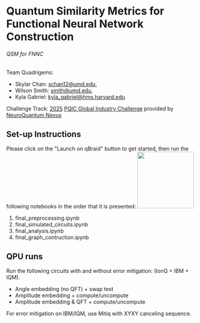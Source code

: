 # Quantum Similarity Metrics for Functional Neural Network Construction

###### QSM for FNNC
Team Quadrigems:
* Skylar Chan: [schan12@umd.edu](schan12@umd.edu),
* Wilson Smith: [smith@umd.edu](smith@umd.edu),
* Kyla Gabriel: [kyla_gabriel@hms.harvard.edu](kyla_gabriel@hms.harvard.edu)

Challenge Track: [2025](https://web.archive.org/web/20250622115932/https://www.pqic.org/challenge) [PQIC Global Industry Challenge](https://www.pqic.org/challenge) provided by [NeuroQuantum Nexus](https://web.archive.org/web/20250622115008/https://gcell.umd.edu/)


## Set-up Instructions
Please click on the "Launch on qBraid" button to get started, then run the following notebooks in the order that it is presented:
<img src="https://qbraid-static.s3.amazonaws.com/logos/Launch_on_qBraid_white.png" width="150">

1. final_preprocessing.ipynb
2. final_simulated_circuits.ipynb
3. final_analysis.ipynb
4. final_graph_contruction.ipynb


## QPU runs
Run the following circuits with and without error mitigation: (IonQ + IBM + IQM).

- Angle embedding (no QFT) + swap test
- Amplitude embedding + compute/uncompute
- Amplitude embedding & QFT + compute/uncompute

For error mitigation on IBM/IQM, use Mitiq with XYXY canceling sequence.
